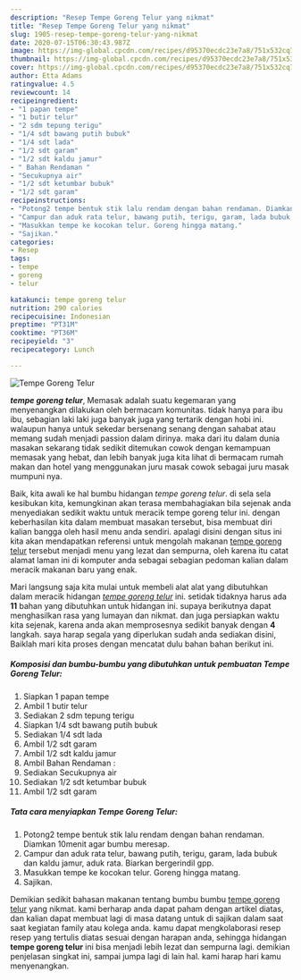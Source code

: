```yaml
---
description: "Resep Tempe Goreng Telur yang nikmat"
title: "Resep Tempe Goreng Telur yang nikmat"
slug: 1905-resep-tempe-goreng-telur-yang-nikmat
date: 2020-07-15T06:30:43.987Z
image: https://img-global.cpcdn.com/recipes/d95370ecdc23e7a8/751x532cq70/tempe-goreng-telur-foto-resep-utama.jpg
thumbnail: https://img-global.cpcdn.com/recipes/d95370ecdc23e7a8/751x532cq70/tempe-goreng-telur-foto-resep-utama.jpg
cover: https://img-global.cpcdn.com/recipes/d95370ecdc23e7a8/751x532cq70/tempe-goreng-telur-foto-resep-utama.jpg
author: Etta Adams
ratingvalue: 4.5
reviewcount: 14
recipeingredient:
- "1 papan tempe"
- "1 butir telur"
- "2 sdm tepung terigu"
- "1/4 sdt bawang putih bubuk"
- "1/4 sdt lada"
- "1/2 sdt garam"
- "1/2 sdt kaldu jamur"
- " Bahan Rendaman "
- "Secukupnya air"
- "1/2 sdt ketumbar bubuk"
- "1/2 sdt garam"
recipeinstructions:
- "Potong2 tempe bentuk stik lalu rendam dengan bahan rendaman. Diamkan 10menit agar bumbu meresap."
- "Campur dan aduk rata telur, bawang putih, terigu, garam, lada bubuk dan kaldu jamur, aduk rata. Biarkan bergerindil gpp."
- "Masukkan tempe ke kocokan telur. Goreng hingga matang."
- "Sajikan."
categories:
- Resep
tags:
- tempe
- goreng
- telur

katakunci: tempe goreng telur 
nutrition: 290 calories
recipecuisine: Indonesian
preptime: "PT31M"
cooktime: "PT36M"
recipeyield: "3"
recipecategory: Lunch

---
```



![Tempe Goreng Telur](https://img-global.cpcdn.com/recipes/d95370ecdc23e7a8/751x532cq70/tempe-goreng-telur-foto-resep-utama.jpg)

<b><i>tempe goreng telur</i></b>, Memasak adalah suatu kegemaran yang menyenangkan dilakukan oleh bermacam komunitas. tidak hanya para ibu ibu, sebagian laki laki juga banyak juga yang tertarik dengan hobi ini. walaupun hanya untuk sekedar bersenang senang dengan sahabat atau memang sudah menjadi passion dalam dirinya. maka dari itu dalam dunia masakan sekarang tidak sedikit ditemukan cowok dengan kemampuan memasak yang hebat, dan lebih banyak juga kita lihat di bermacam rumah makan dan hotel yang menggunakan juru masak cowok sebagai juru masak mumpuni nya.



Baik, kita awali ke hal bumbu hidangan <i>tempe goreng telur</i>. di sela sela kesibukan kita, kemungkinan akan terasa membahagiakan bila sejenak anda menyediakan sedikit waktu untuk meracik tempe goreng telur ini. dengan keberhasilan kita dalam membuat masakan tersebut, bisa membuat diri kalian bangga oleh hasil menu anda sendiri. apalagi disini dengan situs ini kita akan mendapatkan referensi untuk mengolah makanan <u>tempe goreng telur</u> tersebut menjadi menu yang lezat dan sempurna, oleh karena itu catat alamat laman ini di komputer anda sebagai sebagian pedoman kalian dalam meracik makanan baru yang enak.


Mari langsung saja kita mulai untuk membeli alat alat yang dibutuhkan dalam meracik hidangan <u><i>tempe goreng telur</i></u> ini. setidak tidaknya harus ada <b>11</b> bahan yang dibutuhkan untuk hidangan ini. supaya berikutnya dapat menghasilkan rasa yang lumayan dan nikmat. dan juga persiapkan waktu kita sejenak, karena anda akan memprosesnya sedikit banyak dengan <b>4</b> langkah. saya harap segala yang diperlukan sudah anda sediakan disini, Baiklah mari kita proses dengan mencatat dulu bahan bahan berikut ini.

<!--inarticleads1-->

##### Komposisi dan bumbu-bumbu yang dibutuhkan untuk pembuatan Tempe Goreng Telur:

1. Siapkan 1 papan tempe
1. Ambil 1 butir telur
1. Sediakan 2 sdm tepung terigu
1. Siapkan 1/4 sdt bawang putih bubuk
1. Sediakan 1/4 sdt lada
1. Ambil 1/2 sdt garam
1. Ambil 1/2 sdt kaldu jamur
1. Ambil  Bahan Rendaman :
1. Sediakan Secukupnya air
1. Sediakan 1/2 sdt ketumbar bubuk
1. Ambil 1/2 sdt garam




<!--inarticleads2-->

##### Tata cara menyiapkan Tempe Goreng Telur:

1. Potong2 tempe bentuk stik lalu rendam dengan bahan rendaman. Diamkan 10menit agar bumbu meresap.
1. Campur dan aduk rata telur, bawang putih, terigu, garam, lada bubuk dan kaldu jamur, aduk rata. Biarkan bergerindil gpp.
1. Masukkan tempe ke kocokan telur. Goreng hingga matang.
1. Sajikan.




Demikian sedikit bahasan makanan tentang bumbu bumbu <u>tempe goreng telur</u> yang nikmat. kami berharap anda dapat paham dengan artikel diatas, dan kalian dapat membuat lagi di masa datang untuk di sajikan dalam saat saat kegiatan family atau kolega anda. kamu dapat mengkolaborasi resep resep yang tertulis diatas sesuai dengan harapan anda, sehingga hidangan <b>tempe goreng telur</b> ini bisa menjadi lebih lezat dan sempurna lagi. demikian penjelasan singkat ini, sampai jumpa lagi di lain hal. kami harap hari kamu menyenangkan.
